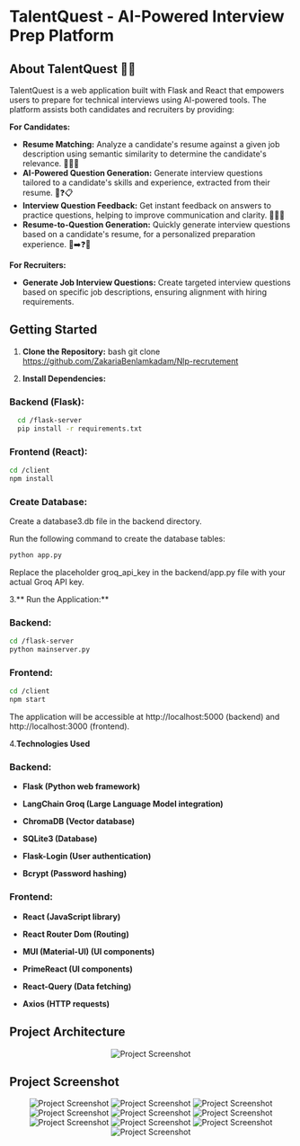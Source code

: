 # TalentQuest -  AI-Powered Interview Prep Platform 


##  About TalentQuest 🎯✨

TalentQuest is a web application built with Flask and React that empowers users to prepare for technical interviews using AI-powered tools. The platform assists both candidates and recruiters by providing:

**For Candidates:**

* **Resume Matching:** Analyze a candidate's resume against a given job description using  semantic similarity to determine the candidate's relevance. 📄🤝🧠
* **AI-Powered Question Generation:** Generate interview questions tailored to a candidate's skills and experience, extracted from their resume. 🤖❓📋
* **Interview Question Feedback:** Get instant feedback on answers to practice questions, helping to improve communication and clarity. 💬✅🎯
* **Resume-to-Question Generation:** Quickly generate interview questions based on a candidate's resume, for a personalized preparation experience. 📜➡️❓🚀

**For Recruiters:**

* **Generate Job Interview Questions:**  Create targeted interview questions based on specific job descriptions, ensuring alignment with hiring requirements.

## Getting Started

1. **Clone the Repository:**
   bash
   git clone https://github.com/ZakariaBenlamkadam/Nlp-recrutement


2. **Install Dependencies:**

### Backend (Flask):


```bash
  cd /flask-server
  pip install -r requirements.txt
````
    

### Frontend (React):
```bash
cd /client
npm install
```
### Create Database:

Create a database3.db file in the backend directory.

Run the following command to create the database tables:
```bash
python app.py
```

Replace the placeholder groq_api_key in the backend/app.py file with your actual Groq API key.

3.** Run the Application:**

### Backend:
```bash
cd /flask-server
python mainserver.py
```
### Frontend:
```bash
cd /client
npm start
```

The application will be accessible at http://localhost:5000 (backend) and http://localhost:3000 (frontend).

4.**Technologies Used**
### Backend:

* **Flask (Python web framework)**

* **LangChain Groq (Large Language Model integration)**

* **ChromaDB (Vector database)**

* **SQLite3 (Database)**

* **Flask-Login (User authentication)**

* **Bcrypt (Password hashing)**

### Frontend:

* **React (JavaScript library)**

* **React Router Dom (Routing)**

* **MUI (Material-UI) (UI components)**

* **PrimeReact (UI components)**

* **React-Query (Data fetching)**

* **Axios (HTTP requests)**

## Project Architecture
<div align="center">

  ![Project Screenshot](screenshots/architecture.png)

</div>


## Project Screenshot
<div align="center">





  ![Project Screenshot](screenshots/s1.png)
  ![Project Screenshot](screenshots/s2.png)
  ![Project Screenshot](screenshots/sign%20in.png)
  ![Project Screenshot](screenshots/questai.png)
  ![Project Screenshot](screenshots/resumematch.png)
  ![Project Screenshot](screenshots/resumequest.png)
  ![Project Screenshot](screenshots/settings%201.png)
  ![Project Screenshot](screenshots/settings%202.png)
  ![Project Screenshot](screenshots/pricing%201.png)
  ![Project Screenshot](screenshots/pricing%202.png)
  
  

</div>



